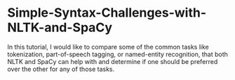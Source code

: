 # Simple-Syntax-Challenges-with-NLTK-and-SpaCy
In this tutorial, I would like to compare some of the common tasks like tokenization, part-of-speech tagging, or named-entity recognition, that both NLTK and SpaCy can help with and determine if one should be preferred over the other for any of those tasks.
